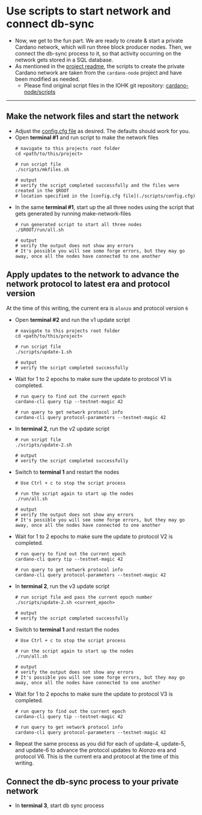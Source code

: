 # Use scripts to start network and connect db-sync

- Now, we get to the fun part.  We are ready to create & start a private Cardano network,
which will run three block producer nodes. Then, we connect the db-sync process to it, so that
activity occurring on the network gets stored in a SQL database.   
- As mentioned in the [project readme](./README.md), the scripts to create the private 
  Cardano network are taken from the `cardano-node` project and have been modified as needed.
  - Please find original script files in the IOHK git repository: [cardano-node/scripts](https://github.com/input-output-hk/cardano-node/tree/master/scripts)
---

## Make the network files and start the network

- Adjust the [config.cfg file](./scripts/config.cfg) as desired. The defaults should work for you.
- Open **terminal #1** and run script to make the network files
  ```shell
  # navigate to this projects root folder
  cd <path/to/this/project>
  
  # run script file
  ./scripts/mkfiles.sh
  
  # output
  # verify the script completed successfully and the files were created in the $ROOT
  # location specified in the [config.cfg file](./scripts/config.cfg)
  ```
- In the same **terminal #1**, start up the all three nodes using the script that gets generated by running make-network-files
  ```shell
  # run generated script to start all three nodes
  ./$ROOT/run/all.sh
  
  # output
  # verify the output does not show any errors
  # It's possible you will see some forge errors, but they may go away, once all the nodes have connected to one another   
  ```

## Apply updates to the network to advance the network protocol to latest era and protocol version

At the time of this writing, the current era is `alonzo` and protocol version `6`

- Open **terminal #2** and run the v1 update script
  ```shell
  # navigate to this projects root folder
  cd <path/to/this/project>
  
  # run script file
  ./scripts/update-1.sh
  
  # output
  # verify the script completed successfully 
  ```
- Wait for 1 to 2 epochs to make sure the update to protocol V1 is completed.
  ```shell
  # run query to find out the current epoch
  cardano-cli query tip --testnet-magic 42
  
  # run query to get network protocol info
  cardano-cli query protocol-parameters --testnet-magic 42
  ```
- In **terminal 2**, run the v2 update script  
  ```shell
  # run script file
  ./scripts/update-2.sh
    
  # output
  # verify the script completed successfully 
  ```
- Switch to **terminal 1** and restart the nodes
  ```shell
  # Use Ctrl + c to stop the script process
  
  # run the script again to start up the nodes
  ./run/all.sh
  
  # output
  # verify the output does not show any errors
  # It's possible you will see some forge errors, but they may go away, once all the nodes have connected to one another   
  ```
- Wait for 1 to 2 epochs to make sure the update to protocol V2 is completed.
  ```shell
  # run query to find out the current epoch
  cardano-cli query tip --testnet-magic 42
  
  # run query to get network protocol info
  cardano-cli query protocol-parameters --testnet-magic 42
  ```
- In **terminal 2**, run the v3 update script
  ```shell
  # run script file and pass the current epoch number
  ./scripts/update-2.sh <current_epoch>
    
  # output
  # verify the script completed successfully 
  ```
- Switch to **terminal 1** and restart the nodes
  ```shell
  # Use Ctrl + c to stop the script process
  
  # run the script again to start up the nodes
  ./run/all.sh
  
  # output
  # verify the output does not show any errors
  # It's possible you will see some forge errors, but they may go away, once all the nodes have connected to one another   
  ```
- Wait for 1 to 2 epochs to make sure the update to protocol V3 is completed.
  ```shell
  # run query to find out the current epoch
  cardano-cli query tip --testnet-magic 42
  
  # run query to get network protocol info
  cardano-cli query protocol-parameters --testnet-magic 42
  ```
- Repeat the same process as you did for each of update-4, update-5, and update-6
to advance the protocol updates to Alonzo era and protocol V6.  This is the current era and protocol
at the time of this writing.

## Connect the db-sync process to your private network

- In **terminal 3**, start db sync process
  ```shell
  
  
  
  ```

  
  
  
